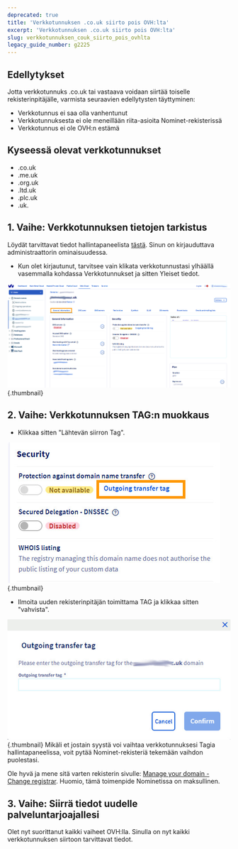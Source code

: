 ```yaml
---
deprecated: true
title: 'Verkkotunnuksen .co.uk siirto pois OVH:lta'
excerpt: 'Verkkotunnuksen .co.uk siirto pois OVH:lta'
slug: verkkotunnuksen_couk_siirto_pois_ovhlta
legacy_guide_number: g2225
---
```



## Edellytykset
Jotta verkkotunnuks .co.uk tai vastaava voidaan siirtää toiselle rekisterinpitäjälle, varmista seuraavien edellytysten täyttyminen:


- Verkkotunnus ei saa olla vanhentunut
- Verkkotunnuksesta ei ole meneillään riita-asioita Nominet-rekisterissä
- Verkkotunnus ei ole OVH:n estämä




## Kyseessä olevat verkkotunnukset

- .co.uk
- .me.uk
- .org.uk
- .ltd.uk
- .plc.uk
- .uk.




## 1. Vaihe: Verkkotunnuksen tietojen tarkistus
Löydät tarvittavat tiedot hallintapaneelista [tästä](https://www.ovh.com/manager/web/login/).
Sinun on kirjauduttava administraattorin ominaisuudessa.


- Kun olet kirjautunut, tarvitsee vain klikata verkkotunnustasi ylhäällä vasemmalla kohdassa Verkkotunnukset ja sitten Yleiset tiedot.



![](images/img_4266.jpg){.thumbnail}


## 2. Vaihe: Verkkotunnuksen TAG:n muokkaus

- Klikkaa sitten "Lähtevän siirron Tag".



![](images/img_4267.jpg){.thumbnail}

- Ilmoita uuden rekisterinpitäjän toimittama TAG ja klikkaa sitten "vahvista".



![](images/img_4268.jpg){.thumbnail}
Mikäli et jostain syystä voi vaihtaa verkkotunnuksesi Tagia hallintapaneelissa, voit pytää Nominet-rekisteriä tekemään vaihdon puolestasi.

Ole hyvä ja mene sitä varten rekisterin sivulle: [Manage your domain - Change registrar](http://www.nominet.org.uk/uk-domain-names/manage-your-domain/change-registrar). 
Huomio, tämä toimenpide Nominetissa on maksullinen.


## 3. Vaihe:  Siirrä tiedot uudelle palveluntarjoajallesi
Olet nyt suorittanut kaikki vaiheet OVH:lla. Sinulla on nyt kaikki verkkotunnuksen siirtoon tarvittavat tiedot.

